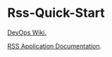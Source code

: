# Rss-Quick-Start
[DevOps Wiki.](https://github.com/rss-sre-1/Rss-Quick-Start/wiki)

[RSS Application Documentation](https://github.com/revaturelabs/rss-documentation/wiki).
